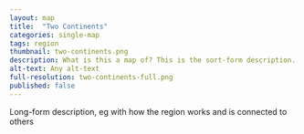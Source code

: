 ```yaml
---
layout: map
title:  "Two Continents"
categories: single-map
tags: region
thumbnail: two-continents.png
description: What is this a map of? This is the sort-form description.
alt-text: Any alt-text
full-resolution: two-continents-full.png
published: false
---
```


Long-form description, eg with how the region works and is connected to others
